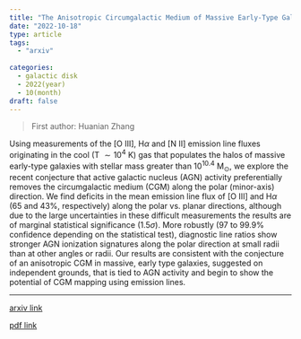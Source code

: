 ```yaml
---
title: "The Anisotropic Circumgalactic Medium of Massive Early-Type Galaxies"
date: "2022-10-18"
type: article
tags:
  - "arxiv"
  
categories:
  - galactic disk
  - 2022(year)
  - 10(month)
draft: false
---
```

> First author: Huanian Zhang

 Using measurements of the [O III], H$\alpha$ and [N II] emission line fluxes
originating in the cool (T $\sim10^4$ K) gas that populates the halos of
massive early-type galaxies with stellar mass greater than $10^{10.4}$
M$_\odot$, we explore the recent conjecture that active galactic nucleus (AGN)
activity preferentially removes the circumgalactic medium (CGM) along the polar
(minor-axis) direction. We find deficits in the mean emission line flux of [O
III] and H$\alpha$ (65 and 43%, respectively) along the polar vs. planar
directions, although due to the large uncertainties in these difficult
measurements the results are of marginal statistical significance
(1.5$\sigma$). More robustly (97 to 99.9% confidence depending on the
statistical test), diagnostic line ratios show stronger AGN ionization
signatures along the polar direction at small radii than at other angles or
radii. Our results are consistent with the conjecture of an anisotropic CGM in
massive, early type galaxies, suggested on independent grounds, that is tied to
AGN activity and begin to show the potential of CGM mapping using emission
lines.

---
[arxiv link](http://arxiv.org/abs/2210.10043v1)

[pdf link](http://arxiv.org/pdf/2210.10043v1)